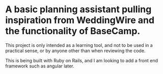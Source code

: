 # A basic planning assistant pulling inspiration from WeddingWire and the functionality of BaseCamp.

This project is only intended as a learning tool, and not to be used in a practical sense, or by anyone other than when reviewing the code.

This is being built with Ruby on Rails, and I am looking to add a front end framework such as angular later.
